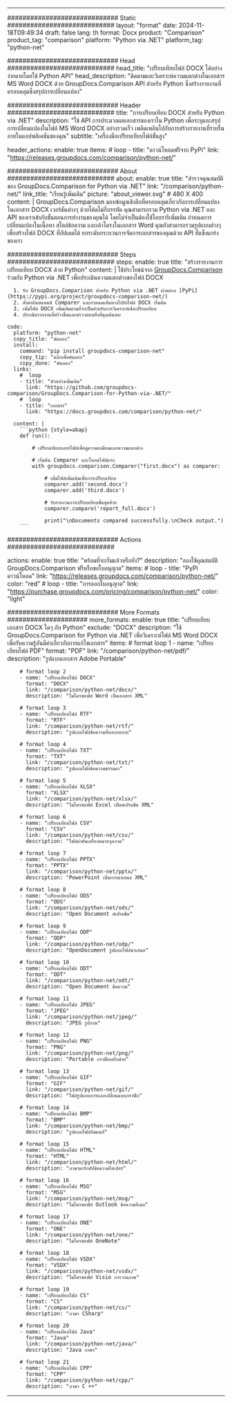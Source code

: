 
---
############################# Static ############################
layout: "format"
date:  2024-11-18T09:49:34
draft: false
lang: th
format: Docx
product: "Comparison"
product_tag: "comparison"
platform: "Python via .NET"
platform_tag: "python-net"

############################# Head ############################
head_title: "เปรียบเทียบไฟล์ DOCX ได้อย่างง่ายดายโดยใช้ Python API"
head_description: "ติดตามและวิเคราะห์ความแตกต่างในเอกสาร MS Word DOCX ด้วย GroupDocs.Comparison API สำหรับ Python ซึ่งสร้างรายงานที่ครอบคลุมซึ่งสรุปการเปลี่ยนแปลง"

############################# Header ############################
title: "การเปรียบเทียบ DOCX สำหรับ Python via .NET" 
description: "ใช้ API การประมวลผลเอกสารของเราใน Python เพื่อระบุและสรุปการเปลี่ยนแปลงในไฟล์ MS Word DOCX อย่างรวดเร็ว เพลิดเพลินไปกับการสร้างรายงานที่ราบรื่นภายในแอปพลิเคชันของคุณ"
subtitle: "เครื่องมือเปรียบเทียบไฟล์ขั้นสูง" 

header_actions:
  enable: true
  items:
    #  loop
    - title: "ดาวน์โหลดฟรีจาก PyPi"
      link: "https://releases.groupdocs.com/comparison/python-net/"
      
############################# About ############################
about:
    enable: true
    title: "สำรวจคุณสมบัติของ GroupDocs.Comparison for Python via .NET"
    link: "/comparison/python-net/"
    link_title: "เรียนรู้เพิ่มเติม"
    picture: "about_viewer.svg" # 480 X 400
    content: |
       GroupDocs.Comparison มอบข้อมูลเชิงลึกที่ครอบคลุมเกี่ยวกับการเปลี่ยนแปลงในเอกสาร DOCX เวอร์ชันต่างๆ ด้วยโค้ดไม่กี่บรรทัด คุณสามารถรวม Python via .NET และ API ของเราเข้ากับขั้นตอนการทำงานของคุณได้ โดยไม่จำเป็นต้องใช้ไลบรารีเพิ่มเติม กำหนดการเปลี่ยนแปลงในเนื้อหา สไตล์ข้อความ และเค้าโครงในเอกสาร Word คุณยังสามารถรวมรูปแบบต่างๆ เพื่อสร้างไฟล์ DOCX ที่อัปเดตได้ ยกระดับกระบวนการจัดการเอกสารของคุณด้วย API ที่แข็งแกร่งของเรา

############################# Steps ############################
steps:
    enable: true
    title: "สร้างรายงานการเปรียบเทียบ DOCX ด้วย Python"
    content: |
      ใช้ประโยชน์จาก [GroupDocs.Comparison](https://products.groupdocs.com/comparison/python-net/) ร่วมกับ Python via .NET เพื่อประเมินความแตกต่างของไฟล์ DOCX
      
      1. รับ GroupDocs.Comparison สำหรับ Python via .NET ผ่านทาง [PyPi](https://pypi.org/project/groupdocs-comparison-net/)
      2. ตั้งค่าอินสแตนซ์ Comparer และกำหนดเส้นทางไปยังไฟล์ DOCX เริ่มต้น
      3. เพิ่มไฟล์ DOCX เพิ่มเติมตามที่จำเป็นสำหรับการวิเคราะห์เชิงเปรียบเทียบ
      4. ประเมินรายงานที่สร้างขึ้นและตรวจสอบสิ่งที่คุณค้นพบ
   
    code:
      platform: "python-net"
      copy_title: "คัดลอก"
      install:
        command: "pip install groupdocs-comparison-net"
        copy_tip: "คลิกเพื่อคัดลอก"
        copy_done: "คัดลอก"
      links:
        #  loop
        - title: "ตัวอย่างเพิ่มเติม"
          link: "https://github.com/groupdocs-comparison/GroupDocs.Comparison-for-Python-via-.NET/"
        #  loop
        - title: "เอกสาร"
          link: "https://docs.groupdocs.com/comparison/python-net/"
          
      content: |
        ```python {style=abap}
        def run():

            # เปรียบเทียบหลายไฟล์เพื่อดูความเหมือนและความแตกต่าง

            # เริ่มต้น Comparer และโหลดไฟล์แรก
            with groupdocs.comparison.Comparer("first.docx") as comparer:

                # เพิ่มไฟล์เพิ่มเติมเพื่อการเปรียบเทียบ
                comparer.add('second.docx')
                comparer.add('third.docx')

                # รับรายงานการเปรียบเทียบขั้นสุดท้าย
                comparer.compare('report_full.docx')

                print("\nDocuments compared successfully.\nCheck output.")
        ```            

############################# Actions ############################

actions:
  enable: true
  title: "พร้อมที่จะเริ่มแล้วหรือยัง?"
  description: "ลองใช้คุณสมบัติ GroupDocs.Comparison ฟรีหรือขอใบอนุญาต"
  items:
    #  loop
    - title: "PyPi ดาวน์โหลด"
      link: "https://releases.groupdocs.com/comparison/python-net/"
      color: "red"
        #  loop
    - title: "การออกใบอนุญาต"
      link: "https://purchase.groupdocs.com/pricing/comparison/python-net/"
      color: "light"


############################# More Formats #####################
more_formats:
    enable: true
    title: "เปรียบเทียบเอกสาร DOCX ใดๆ กับ Python"
    exclude: "DOCX"
    description: "ใช้ GroupDocs.Comparison for Python via .NET เพื่อวิเคราะห์ไฟล์ MS Word DOCX เพื่อรับความรู้อันมีค่าเกี่ยวกับการแก้ไขเอกสาร"
    items: 
        # format loop 1
        - name: "เปรียบเทียบไฟล์ PDF"
          format: "PDF"
          link: "/comparison/python-net/pdf/"
          description: "รูปแบบเอกสาร Adobe Portable"

        # format loop 2
        - name: "เปรียบเทียบไฟล์ DOCX"
          format: "DOCX"
          link: "/comparison/python-net/docx/"
          description: "ไมโครซอฟท์ Word เปิดเอกสาร XML"

        # format loop 3
        - name: "เปรียบเทียบไฟล์ RTF"
          format: "RTF"
          link: "/comparison/python-net/rtf/"
          description: "รูปแบบไฟล์ข้อความที่หลากหลาย"

        # format loop 4
        - name: "เปรียบเทียบไฟล์ TXT"
          format: "TXT"
          link: "/comparison/python-net/txt/"
          description: "รูปแบบไฟล์ข้อความธรรมดา"

        # format loop 5
        - name: "เปรียบเทียบไฟล์ XLSX"
          format: "XLSX"
          link: "/comparison/python-net/xlsx/"
          description: "ไมโครซอฟท์ Excel เปิดสเปรดชีต XML"

        # format loop 6
        - name: "เปรียบเทียบไฟล์ CSV"
          format: "CSV"
          link: "/comparison/python-net/csv/"
          description: "ไฟล์ค่าคั่นเครื่องหมายจุลภาค"

        # format loop 7
        - name: "เปรียบเทียบไฟล์ PPTX"
          format: "PPTX"
          link: "/comparison/python-net/pptx/"
          description: "PowerPoint เปิดการนำเสนอ XML"

        # format loop 8
        - name: "เปรียบเทียบไฟล์ ODS"
          format: "ODS"
          link: "/comparison/python-net/ods/"
          description: "Open Document สเปรดชีต"

        # format loop 9
        - name: "เปรียบเทียบไฟล์ ODP"
          format: "ODP"
          link: "/comparison/python-net/odp/"
          description: "OpenDocument รูปแบบไฟล์นำเสนอ"

        # format loop 10
        - name: "เปรียบเทียบไฟล์ ODT"
          format: "ODT"
          link: "/comparison/python-net/odt/"
          description: "Open Document ข้อความ"

        # format loop 11
        - name: "เปรียบเทียบไฟล์ JPEG"
          format: "JPEG"
          link: "/comparison/python-net/jpeg/"
          description: "JPEG รูปภาพ"

        # format loop 12
        - name: "เปรียบเทียบไฟล์ PNG"
          format: "PNG"
          link: "/comparison/python-net/png/"
          description: "Portable กราฟิกเครือข่าย"

        # format loop 13
        - name: "เปรียบเทียบไฟล์ GIF"
          format: "GIF"
          link: "/comparison/python-net/gif/"
          description: "ไฟล์รูปแบบการแลกเปลี่ยนแบบกราฟิก"

        # format loop 14
        - name: "เปรียบเทียบไฟล์ BMP"
          format: "BMP"
          link: "/comparison/python-net/bmp/"
          description: "รูปแบบไฟล์บิตแมป"

        # format loop 15
        - name: "เปรียบเทียบไฟล์ HTML"
          format: "HTML"
          link: "/comparison/python-net/html/"
          description: "ภาษามาร์กอัปข้อความไฮเปอร์"

        # format loop 16
        - name: "เปรียบเทียบไฟล์ MSG"
          format: "MSG"
          link: "/comparison/python-net/msg/"
          description: "ไมโครซอฟท์ Outlook ข้อความอีเมล"

        # format loop 17
        - name: "เปรียบเทียบไฟล์ ONE"
          format: "ONE"
          link: "/comparison/python-net/one/"
          description: "ไมโครซอฟท์ OneNote"

        # format loop 18
        - name: "เปรียบเทียบไฟล์ VSDX"
          format: "VSDX"
          link: "/comparison/python-net/vsdx/"
          description: "ไมโครซอฟท์ Visio การวาดภาพ"

        # format loop 19
        - name: "เปรียบเทียบไฟล์ CS"
          format: "CS"
          link: "/comparison/python-net/cs/"
          description: "ภาษา CSharp"

        # format loop 20
        - name: "เปรียบเทียบไฟล์ Java"
          format: "Java"
          link: "/comparison/python-net/java/"
          description: "Java ภาษา"
          
        # format loop 21
        - name: "เปรียบเทียบไฟล์ CPP"
          format: "CPP"
          link: "/comparison/python-net/cpp/"
          description: "ภาษา C ++"
---